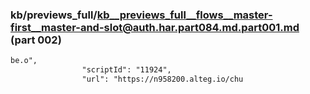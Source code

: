 ### kb/previews_full/kb__previews_full__flows__master-first__master-and-slot@auth.har.part084.md.part001.md (part 002)

```md
be.o",
                "scriptId": "11924",
                "url": "https://n958200.alteg.io/chu
```

```
